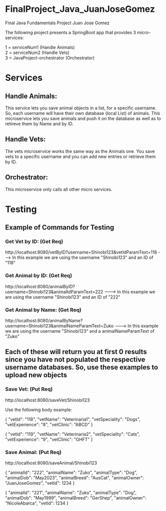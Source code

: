 # FinalProject_Java_JuanJoseGomez
Final Java Fundamentals Project Juan Jose Gomez

The following project presents a SpringBoot app that provides 3 micro-services:  
  
1 = serviceNum1 (Handle Animals)  
2 = serviceNum2 (Handle Vets)  
3 = JavaProject-orchestrator (Orchestrator)


# Services
## Handle Animals:
This service lets you save animal objects in a list, for a specific username. So, each username will have their own database (local List<animals>) of animals. This microservice lets you save animals and push it on the database as well as to retireve them by Name and by ID. 

## Handle Vets:
The vets microservice works the same way as the Animals one. You save vets to a specific username and you can add new entries or retrieve them by ID.

## Orchestrator:
This microservice only calls all other micro services.

# Testing

## Example of Commands for Testing
### Get Vet by ID: (Get Req)
http://localhost:8080/vetByID?username=Shinobi123&vetIdParamText=118 ---> In this example we are using the username "Shinobi123" and an ID of "118"

### Get Animal by ID: (Get Req)
http://localhost:8080/animalByID?username=Shinobi123&animalIdParamText=222 ---> In this example we are using the username "Shinobi123" and an ID of "222"

### Get Animal by Name: (Get Req)
http://localhost:8080/animalByName?username=Shinobi123&animalNameParamText=Zuko ---> In this example we are using the username "Shinobi123" and a animalNameParamText of "Zuko"

## Each of these will return you at first 0 results since you have not populated the respective username databases. So, use these examples to upload new objects

### Save Vet: (Put Req)
http://localhost:8080/saveVet/Shinobi123

Use the following body example:

{
    "vetId": "118",
    "vetName": "Veterinaria1",
    "vetSpeciality": "Dogs",
    "vetExperience": "8",
    "vetClinic": "ABCD"
}

{
    "vetId": "119",
    "vetName": "Veterinaria2",
    "vetSpeciality": "Cats",
    "vetExperience": "9",
    "vetClinic": "GHFT"
}

### Save Animal: (Put Req)
http://localhost:8080/saveAnimal/Shinobi123

{
    "animalId": "222",
    "animalName": "Zuko",
    "animalType": "Dog",
    "animalDob": "May2023",
    "animalBreed": "AusCat",
    "animalOwner": "JuanJoseGomez",
    "vetId": 1234
}

{
    "animalId": "221",
    "animalName": "Zuko",
    "animalType": "Dog",
    "animalDob": "May1999",
    "animalBreed": "GerShep",
    "animalOwner": "NicoleAbarca",
    "vetId": 1234
}

